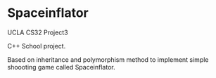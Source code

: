 # Spaceinflator
UCLA CS32 Project3

C++ School project.

Based on inheritance and polymorphism method to implement simple shoooting game called Spaceinflator.
